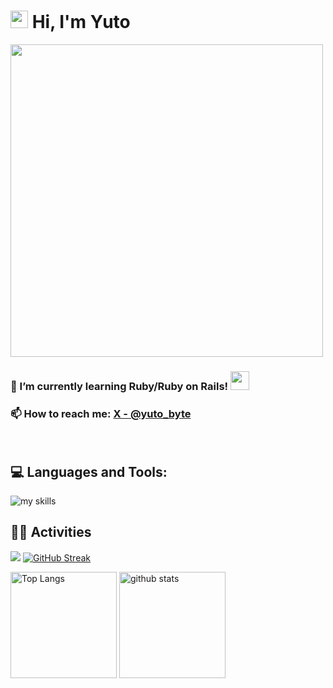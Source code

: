 # <img src="https://media.giphy.com/media/hvRJCLFzcasrR4ia7z/giphy.gif" width="28"> Hi, I'm Yuto
<img src="https://media3.giphy.com/media/v1.Y2lkPTc5MGI3NjExNm5oOW91M3phbjZlcTZuc2hjczBmdHV6ODQzNG9ydzh6eDBhd3Q4NiZlcD12MV9pbnRlcm5hbF9naWZfYnlfaWQmY3Q9Zw/ZO91JimmRdDrV6qzFT/giphy.gif" width="500">

### 🌱 I’m currently learning Ruby/Ruby on Rails! <img src="https://media0.giphy.com/media/v1.Y2lkPTc5MGI3NjExMzliZXNmdjRjNGNya3g2NXZieHhmYmhvMzRqNHhoOGlsMW9kbm16dCZlcD12MV9pbnRlcm5hbF9naWZfYnlfaWQmY3Q9Zw/j78oOWCoCbNFYUJmSK/giphy.gif" width="30">
### 📫 How to reach me: **[X - @yuto_byte]([https://twitter.com/username](https://x.com/yuto_byte))**
<br>

## 💻 Languages and Tools:
<img alt="my skills" src="https://skillicons.dev/icons?theme=dark&perline=7&i=html,css,js,ruby,rails,docker,vim,neovim" />

## 🏃‍♀️ Activities
![](https://github-profile-summary-cards.vercel.app/api/cards/profile-details?username=due-it-you&theme=2077)
[![GitHub Streak](https://streak-stats.demolab.com?user=due-it-you&theme=great-gatsby)](https://git.io/streak-stats)
<div align="left">
  <img alt="Top Langs" height="170px" src="https://github-readme-stats.vercel.app/api?username=due-it-you&theme=vue-dark&layout=compact" />
  <img alt="github stats" height="170px" src="https://github-readme-stats.vercel.app/api/top-langs/?username=due-it-you&theme=vue-dark&layout=compact" />
</div>
